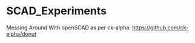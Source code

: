 # SCAD_Experiments

Messing Around With openSCAD as per ck-alpha: https://github.com/ck-alpha/donut
